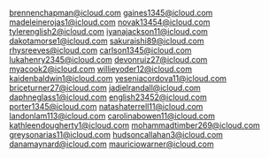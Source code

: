 brennenchapman@icloud.com
gaines1345@icloud.com
madeleinerojas1@icloud.com
novak13454@icloud.com
tylerenglish2@icloud.com
iyanajackson11@icloud.com
dakotamorse1@icloud.com
sakuraishi89@icloud.com
rhysreeves@icloud.com
carlson1345@icloud.com
lukahenry2345@icloud.com
devonruiz27@icloud.com
myacook2@icloud.com
willieyoder12@icloud.com
kaidenbaldwin1@icloud.com
yeseniacordova11@icloud.com
briceturner27@icloud.com
jadielrandall@icloud.com
daphneglass1@icloud.com
english23452@icloud.com
porter1345@icloud.com
natashaterrell11@icloud.com
landonlam113@icloud.com
carolinabowen11@icloud.com
kathleendougherty1@icloud.com
mohammadtimber269@icloud.com
greysonarias11@icloud.com
hudsoncallahan3@icloud.com
danamaynard@icloud.com
mauriciowarner@icloud.com
